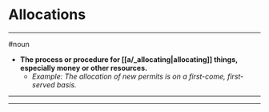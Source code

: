 # Allocations
---
#noun
- **The process or procedure for [[a/_allocating|allocating]] things, especially money or other resources.**
	- _Example: The allocation of new permits is on a first-come, first-served basis._
---
---
